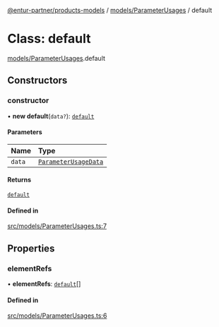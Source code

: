 [@entur-partner/products-models](../README.md) / [models/ParameterUsages](../modules/models_ParameterUsages.md) / default

# Class: default

[models/ParameterUsages](../modules/models_ParameterUsages.md).default

## Constructors

### constructor

• **new default**(`data?`): [`default`](models_ParameterUsages.default.md)

#### Parameters

| Name | Type |
| :------ | :------ |
| `data` | [`ParameterUsageData`](../interfaces/types_interfaces.ParameterUsageData.md) |

#### Returns

[`default`](models_ParameterUsages.default.md)

#### Defined in

[src/models/ParameterUsages.ts:7](https://github.com/entur/products-models/blob/main/src/models/ParameterUsages.ts#L7)

## Properties

### elementRefs

• **elementRefs**: [`default`](models_Reference.default.md)[]

#### Defined in

[src/models/ParameterUsages.ts:6](https://github.com/entur/products-models/blob/main/src/models/ParameterUsages.ts#L6)
